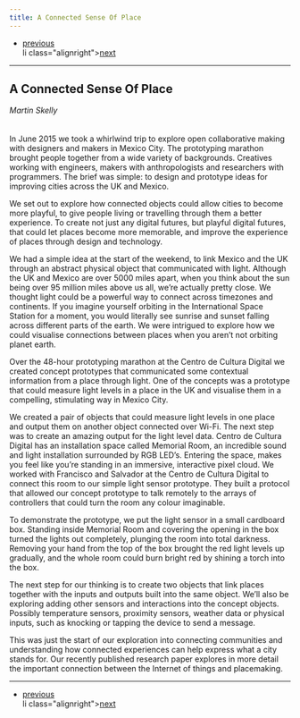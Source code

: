 ```yaml
---
title: A Connected Sense Of Place
---
```


<nav aria-label="navigation">
        <ul class="pager">
                <li class="alignleft"><a href="08.html">previous</a></li>
                li class="alignright"><a href="10.html">next</a></li>
        </ul>
</nav>

---

## A Connected Sense Of Place
*Martin Skelly*
<br />
<br />
<br />
In June 2015 we took a whirlwind trip to explore open collaborative making with designers and makers in Mexico City. The prototyping marathon brought people together from a wide variety of backgrounds. Creatives working with engineers, makers with anthropologists and researchers with programmers. The brief was simple: to design and prototype ideas for improving cities across the UK and Mexico.

We set out to explore how connected objects could allow cities to become more playful, to give people living or travelling through them a better experience. To create not just any digital futures, but playful digital futures, that could let places become more memorable, and improve the experience of places through design and technology.

We had a simple idea at the start of the weekend, to link Mexico and the UK through an abstract physical object that communicated with light. Although the UK and Mexico are over 5000 miles apart, when you think about the sun being over 95 million miles above us all, we’re actually pretty close. We thought light could be a powerful way to connect across timezones and continents. If you imagine yourself orbiting in the International Space Station for a moment, you would literally see sunrise and sunset falling across different parts of the earth. We were intrigued to explore how we could visualise connections between places when you aren’t not orbiting planet earth.

Over the 48-hour prototyping marathon at the Centro de Cultura Digital we created concept prototypes that communicated some contextual information from a place through light. One of the concepts was a prototype that could measure light levels in a place in the UK and visualise them in a compelling, stimulating way in Mexico City.

We created a pair of objects that could measure light levels in one place and output them on another object connected over Wi-Fi. The next step was to create an amazing output for the light level data. Centro de Cultura Digital has an installation space called Memorial Room, an incredible sound and light installation surrounded by RGB LED’s. Entering the space, makes you feel like you’re standing in an immersive, interactive pixel cloud. We worked with Francisco and Salvador at the Centro de Cultura Digital to connect this room to our simple light sensor prototype. They built a protocol that allowed our concept prototype to talk remotely to the arrays of controllers that could turn the room any colour imaginable.

To demonstrate the prototype, we put the light sensor in a small cardboard box. Standing inside Memorial Room and covering the opening in the box turned the lights out completely, plunging the room into total darkness. Removing your hand from the top of the box brought the red light levels up gradually, and the whole room could burn bright red by shining a torch into the box.

The next step for our thinking is to create two objects that link places together with the inputs and outputs built into the same object. We’ll also be exploring adding other sensors and interactions into the concept objects. Possibly temperature sensors, proximity sensors, weather data or physical inputs, such as knocking or tapping the device to send a message.

This was just the start of our exploration into connecting communities and understanding how connected experiences can help express what a city stands for. Our recently published research paper explores in more detail the important connection between the Internet of things and placemaking.

---

<nav aria-label="navigation">
        <ul class="pager">
                <li class="alignleft"><a href="08.html">previous</a></li>
                li class="alignright"><a href="10.html">next</a></li>
        </ul>
</nav>
